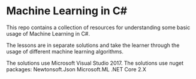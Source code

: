 # Machine Learning in C#

This repo contains a collection of resources for understanding some basic usage of Machine Learning in C#.

The lessons are in separate solutions and take the learner through the usage of different machine learning algorithms.

The solutions use Microsoft Visual Studio 2017.
The solutions use nuget packages:
Newtonsoft.Json
Microsoft.ML
.NET Core 2.X
